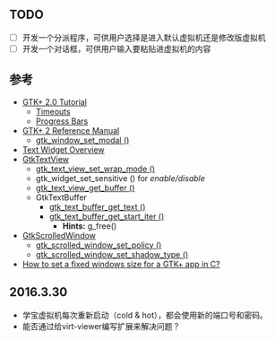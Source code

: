 ## TODO
- [ ] 开发一个分派程序，可供用户选择是进入默认虚拟机还是修改版虚拟机
- [ ] 开发一个对话框，可供用户输入要粘贴进虚拟机的内容

## 参考
- [GTK+ 2.0 Tutorial](https://developer.gnome.org/gtk-tutorial/stable/)
  - [Timeouts](https://developer.gnome.org/gtk-tutorial/stable/c1759.html)
  - [Progress Bars](https://developer.gnome.org/gtk-tutorial/stable/x829.html)
- [GTK+ 2 Reference Manual](https://developer.gnome.org/gtk2/2.24/)
  - [gtk_window_set_modal ()](https://developer.gnome.org/gtk2/2.24/GtkWindow.html#gtk-window-set-modal)
- [Text Widget Overview](https://developer.gnome.org/gtk2/2.24/TextWidget.html)
- [GtkTextView](https://developer.gnome.org/gtk2/2.24/GtkTextView.html)
  - [gtk_text_view_set_wrap_mode ()](https://developer.gnome.org/gtk2/2.24/GtkTextView.html#gtk-text-view-set-wrap-mode)
  - gtk_widget_set_sensitive () for _enable/disable_
  - [gtk_text_view_get_buffer ()](https://developer.gnome.org/gtk2/2.24/GtkTextView.html#gtk-text-view-get-buffer)
  - GtkTextBuffer
    - [gtk_text_buffer_get_text ()](https://developer.gnome.org/gtk2/2.24/GtkTextBuffer.html#gtk-text-buffer-get-text)
    - [gtk_text_buffer_get_start_iter ()](https://developer.gnome.org/gtk2/2.24/GtkTextBuffer.html#gtk-text-buffer-get-start-iter)
      - __Hints:__ g_free()
- [GtkScrolledWindow](https://developer.gnome.org/gtk2/2.24/GtkScrolledWindow.html)
  - [gtk_scrolled_window_set_policy ()](https://developer.gnome.org/gtk2/2.24/GtkScrolledWindow.html#gtk-scrolled-window-set-policy)
  - [gtk_scrolled_window_set_shadow_type ()](https://developer.gnome.org/gtk2/2.24/GtkScrolledWindow.html#gtk-scrolled-window-set-shadow-type)
- [How to set a fixed windows size for a GTK+ app in C?](http://stackoverflow.com/questions/4772804/how-to-set-a-fixed-windows-size-for-a-gtk-app-in-c)

## 2016.3.30
- 学宝虚拟机每次重新启动（cold & hot），都会使用新的端口号和密码。
- 能否通过给virt-viewer编写扩展来解决问题？
